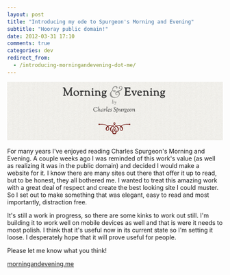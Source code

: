 ```yaml
---
layout: post
title: "Introducing my ode to Spurgeon's Morning and Evening"
subtitle: "Hooray public domain!"
date: 2012-03-31 17:10
comments: true
categories: dev
redirect_from:
  - /introducing-morningandevening-dot-me/
---
```

<a href="http://morningandevening.me">
<img src="/images/posts/morningandevening.png" class="full" />
</a>

For many years I've enjoyed reading Charles Spurgeon's Morning and Evening. A couple weeks ago I was reminded of this work's value (as well as realizing it was in the public domain) and decided I would make a website for it. I know there are many sites out there that offer it up to read, but to be honest, they all bothered me. I wanted to treat this amazing work with a great deal of respect and create the best looking site I could muster. So I set out to make something that was elegant, easy to read and most importantly, distraction free.

It's still a work in progress, so there are some kinks to work out still. I'm building it to work well on mobile devices as well and that is were it needs to most polish. I think that it's useful now in its current state so I'm setting it loose. I desperately hope that it will prove useful for people.

Please let me know what you think!

[morningandevening.me](http://morningandevening.me)

